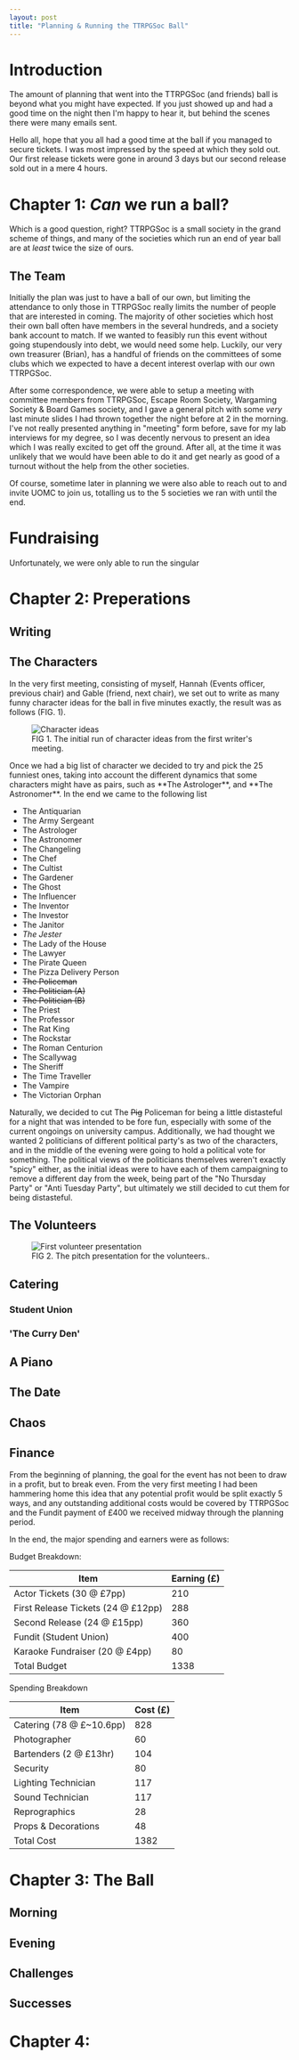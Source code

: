 ```yaml
--- 
layout: post
title: "Planning & Running the TTRPGSoc Ball"
---
```

# Introduction

The amount of planning that went into the TTRPGSoc (and friends) ball is beyond what you might have expected. If you just showed up and had a good time on the night then I'm happy to hear it, but behind the scenes there were many emails sent.


Hello all, hope that you all had a good time at the ball if you managed to secure tickets. I was most impressed by the speed at which they sold out. Our first release tickets were gone in around 3 days but our second release sold out in a mere 4 hours.

# Chapter 1: *Can* we run a ball?

Which is a good question, right? TTRPGSoc is a small society in the grand scheme of things, and many of the societies which run an end of year ball are at *least* twice the size of ours.

## The Team
Initially the plan was just to have a ball of our own, but limiting the attendance to only those in TTRPGSoc really limits the number of people that are interested in coming. The majority of other societies which host their own ball often have members in the several hundreds, and a society bank account to match. If we wanted to feasibly run this event without going stupendously into debt, we would need some help. Luckily, our very own treasurer (Brian), has a handful of friends on the committees of some clubs which we expected to have a decent interest overlap with our own TTRPGSoc.

After some correspondence, we were able to setup a meeting with committee members from TTRPGSoc, Escape Room Society, Wargaming Society & Board Games society, and I gave a general pitch with some *very* last minute slides I had thrown together the night before at 2 in the morning. I've not really presented anything in "meeting" form before, save for my lab interviews for my degree, so I was decently nervous to present an idea which I was really excited to get off the ground. After all, at the time it was unlikely that we would have been able to do it and get nearly as good of a turnout without the help from the other societies.

Of course, sometime later in planning we were also able to reach out to and invite UOMC to join us, totalling us to the 5 societies we ran with until the end.


# Fundraising

Unfortunately, we were only able to run the singular 

# Chapter 2: Preperations
## Writing

## The Characters

In the very first meeting, consisting of myself, Hannah (Events officer, previous chair) and Gable (friend, next chair), we set out to write as many funny character ideas for the ball in five minutes exactly, the result was as follows (FIG. 1).
<figure>
  <img src="{{site.url}}/assets/img/character_ideas.png" alt="Character ideas"/>
  <figcaption>FIG 1. The initial run of character ideas from the first writer's meeting.</figcaption>
</figure>
Once we had a big list of character we decided to try and pick the 25 funniest ones, taking into account the different dynamics that some characters might have as pairs, such as **The Astrologer**, and **The Astronomer**. In the end we came to the following list

- The Antiquarian
- The Army Sergeant
- The Astrologer
- The Astronomer
- The Changeling
- The Chef
- The Cultist
- The Gardener
- The Ghost
- The Influencer
- The Inventor
- The Investor
- The Janitor
- *The Jester*
- The Lady of the House
- The Lawyer
- The Pirate Queen
- The Pizza Delivery Person
- ~~The Policeman~~
- ~~The Politician (A)~~
- ~~The Politician (B)~~
- The Priest
- The Professor
- The Rat King
- The Rockstar
- The Roman Centurion
- The Scallywag
- The Sheriff
- The Time Traveller
- The Vampire
- The Victorian Orphan

Naturally, we decided to cut The ~~Pig~~ Policeman for being a little distasteful for a night that was intended to be fore fun, especially with some of the current ongoings on university campus. Additionally, we had thought we wanted 2 politicians of different political party's as two of the characters, and in the middle of the evening were going to hold a political vote for something. The political views of the politicians themselves weren't exactly "spicy" either, as the initial ideas were to have each of them campaigning to remove a different day from the week, being part of the "No Thursday Party" or "Anti Tuesday Party", but ultimately we still decided to cut them for being distasteful.
## The Volunteers

<figure>
  <img src="{{site.url}}/assets/img/presentation.png" alt="First volunteer presentation"/>
  <figcaption>FIG 2. The pitch presentation for the volunteers..</figcaption>
</figure>

## Catering
### Student Union
### 'The Curry Den'

## A Piano
## The Date

## Chaos

## Finance
From the beginning of planning, the goal for the event has not been to draw in a profit, but to break even. From the very first meeting I had been hammering home this idea that any potential profit would be split exactly 5 ways, and any outstanding additional costs would be covered by TTRPGSoc and the Fundit payment of £400 we received midway through the planning period.

In the end, the major spending and earners were as follows:


Budget Breakdown:

| Item                               | Earning (£) |
| ---------------------------------- | ----------- |
| Actor Tickets (30 @ £7pp)          | 210         |
| First Release Tickets (24 @ £12pp) | 288         |
| Second Release (24 @ £15pp)        | 360         |
| Fundit (Student Union)             | 400         |
| Karaoke Fundraiser (20 @ £4pp)     | 80          |
| Total Budget                       | 1338        |

Spending Breakdown

| Item                     | Cost (£) |
| ------------------------ | -------- |
| Catering (78 @ £~10.6pp) | 828      |
| Photographer             | 60       |
| Bartenders (2 @ £13hr)   | 104      |
| Security                 | 80       |
| Lighting Technician      | 117      |
| Sound Technician         | 117      |
| Reprographics            | 28       |
| Props & Decorations      | 48       |
| Total Cost               | 1382     |

# Chapter 3: The Ball

## Morning
## Evening
## Challenges

## Successes

# Chapter 4: 